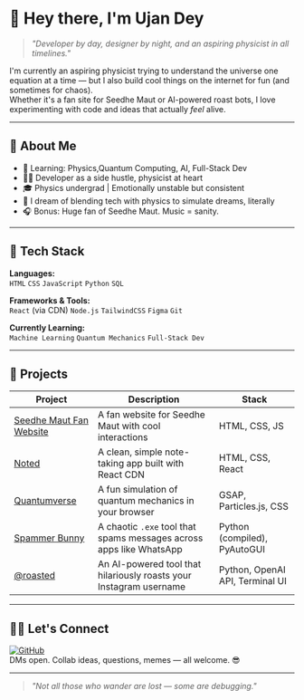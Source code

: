 # 👋 Hey there, I'm Ujan Dey

> *"Developer by day, designer by night, and an aspiring physicist in all timelines."*

I'm currently an aspiring physicist trying to understand the universe one equation at a time — but I also build cool things on the internet for fun (and sometimes for chaos).  
Whether it's a fan site for Seedhe Maut or AI-powered roast bots, I love experimenting with code and ideas that actually *feel* alive.

---

## 🧠 About Me
  
- 🌱 Learning: Physics,Quantum Computing, AI, Full-Stack Dev  
- 👨‍💻 Developer as a side hustle, physicist at heart  
- 🎓 Physics undergrad | Emotionally unstable but consistent  
- 💭 I dream of blending tech with physics to simulate dreams, literally  
- 🎧 Bonus: Huge fan of Seedhe Maut. Music = sanity.

---

## 🧰 Tech Stack

**Languages:**  
`HTML` `CSS` `JavaScript` `Python` `SQL`  

**Frameworks & Tools:**  
`React` (via CDN) `Node.js` `TailwindCSS` `Figma` `Git`  

**Currently Learning:**  
`Machine Learning` `Quantum Mechanics` `Full-Stack Dev`

---

## 🧪 Projects

| Project | Description | Stack |  
|--------|-------------|--------|  
| [Seedhe Maut Fan Website](https://tbsm4l.vercel.app) | A fan website for Seedhe Maut with cool interactions | HTML, CSS, JS  
| [Noted](https://ujandey.github.io/Noted/) | A clean, simple note-taking app built with React CDN | HTML, CSS, React  
| [Quantumverse](https://ujandey.github.io/Quantumverse) | A fun simulation of quantum mechanics in your browser | GSAP, Particles.js, CSS  
| [Spammer Bunny](https://github.com/ujandey/spammer-bunny) | A chaotic `.exe` tool that spams messages across apps like WhatsApp | Python (compiled), PyAutoGUI |  
| [@roasted](https://github.com/ujandey/roasted) | An AI-powered tool that hilariously roasts your Instagram username | Python, OpenAI API, Terminal UI |

---

## 🧑‍💻 Let's Connect

[![GitHub](https://img.shields.io/badge/GitHub-100000?style=flat&logo=github&logoColor=white)](https://github.com/ujandey)  
DMs open. Collab ideas, questions, memes — all welcome. 😎

---

> *"Not all those who wander are lost — some are debugging."*
